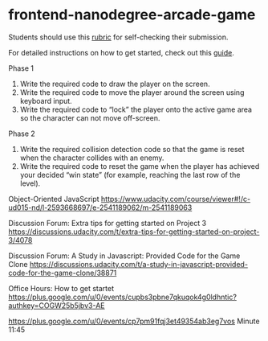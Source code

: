 frontend-nanodegree-arcade-game
===============================

Students should use this [rubric](https://www.udacity.com/course/viewer/#!/c-nd001/l-2696458597/m-2687128535) for self-checking their submission.

For detailed instructions on how to get started, check out this [guide](https://docs.google.com/document/d/1v01aScPjSWCCWQLIpFqvg3-vXLH2e8_SZQKC8jNO0Dc/pub?embedded=true).

Phase 1
1. Write the required code to draw the player on the screen.
2. Write the required code to move the player around the screen using keyboard input.
3. Write the required code to “lock” the player onto the active game area so the character can not move off-screen.

Phase 2
1. Write the required collision detection code so that the game is reset when the character collides with an enemy.
2. Write the required code to reset the game when the player has achieved your decided “win state” (for example, reaching the last row of the level).

Object-Oriented JavaScript
https://www.udacity.com/course/viewer#!/c-ud015-nd/l-2593668697/e-2541189062/m-2541189063

Discussion Forum: Extra tips for getting started on Project 3
https://discussions.udacity.com/t/extra-tips-for-getting-started-on-project-3/4078

Discussion Forum: A Study in Javascript: Provided Code for the Game Clone
https://discussions.udacity.com/t/a-study-in-javascript-provided-code-for-the-game-clone/38871

Office Hours: How to get startet
https://plus.google.com/u/0/events/cupbs3pbne7qkuqok4g0ldhntic?authkey=COGW25b5jbv3-AE

https://plus.google.com/u/0/events/cp7pm91fqj3et49354ab3eg7vos Minute 11:45